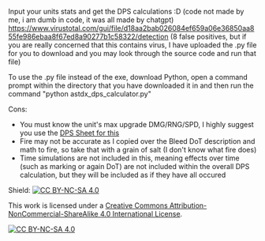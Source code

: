 Input your units stats and get the DPS calculations :D (code not made by me, i am dumb in code, it was all made by chatgpt)
https://www.virustotal.com/gui/file/d18aa2bab026084ef659a06e36850aa855fe986ebaa8f67ed8a90277b1c58322/detection (8 false positives, but if you are really concerned that this contains virus, I have uploaded the .py file for you to download and you may look through the source code and run that file)

To use the .py file instead of the exe, download Python, open a command prompt within the directory that you have downloaded it in and then run the command "python astdx_dps_calculator.py"

Cons:
- You must know the unit's max upgrade DMG/RNG/SPD, I highly suggest you use the [DPS Sheet for this](https://docs.google.com/spreadsheets/d/1kvBkC8vM9Nn2RprL37sz_ANf4b4hAeH6JisewHw11oM/htmlview?gid=0#gid=0)
- Fire may not be accurate as I copied over the Bleed DoT description and math to fire, so take that with a grain of salt (I don't know what fire does)
- Time simulations are not included in this, meaning effects over time (such as marking or again DoT) are not included within the overall DPS calculation, but they will be included as if they have all occured 

Shield: [![CC BY-NC-SA 4.0][cc-by-nc-sa-shield]][cc-by-nc-sa]

This work is licensed under a
[Creative Commons Attribution-NonCommercial-ShareAlike 4.0 International License][cc-by-nc-sa].

[![CC BY-NC-SA 4.0][cc-by-nc-sa-image]][cc-by-nc-sa]

[cc-by-nc-sa]: http://creativecommons.org/licenses/by-nc-sa/4.0/
[cc-by-nc-sa-image]: https://licensebuttons.net/l/by-nc-sa/4.0/88x31.png
[cc-by-nc-sa-shield]: https://img.shields.io/badge/License-CC%20BY--NC--SA%204.0-lightgrey.svg
